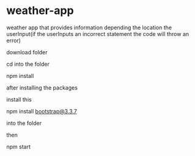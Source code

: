# weather-app
weather app that provides information depending the location the userInput(if the userInputs an incorrect statement the code will throw an error)

download folder

cd into the folder


npm install


after installing the packages 

install this

npm install bootstrap@3.3.7

into the folder

then 


npm start


